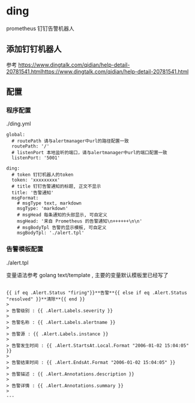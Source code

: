 # ding

prometheus 钉钉告警机器人

## 添加钉钉机器人

参考 https://www.dingtalk.com/qidian/help-detail-20781541.htmlhttps://www.dingtalk.com/qidian/help-detail-20781541.html

## 配置

### 程序配置

./ding.yml

``` yam
global:
  # routePath 请与alertmanager中url的路径配置一致
  routePath: '/'
  # listenPort 本地监听的端口，请与alertmanager中url的端口配置一致
  listenPort: '5001'

ding:
  # token 钉钉机器人的token
  token: 'xxxxxxxxx'
  # title 钉钉告警通知的标题, 正文不显示
  title: '告警通知'
  msgFormat: 
    # msgType text, markdown
    msgType: 'markdown'
    # msgHead 每条通知的头部显示, 可自定义 
    msgHead: '来自 Prometheus 的告警通知\n++++++\n\n'
    # msgBodyTpl 告警的显示模板, 可自定义
    msgBodyTpl: './alert.tpl'
```

### 告警模板配置

./alert.tpl

变量语法参考 golang text/template , 主要的变量默认模板里已经写了

``` tpl

{{ if eq .Alert.Status "firing"}}**告警**{{ else if eq .Alert.Status "resolved" }}**清除**{{ end }}
> 
> 告警级别 : {{ .Alert.Labels.severity }}
> 
> 告警名称 : {{ .Alert.Labels.alertname }}
>
> 告警源 : {{ .Alert.Labels.instance }}
> 
> 告警发生时间 : {{ .Alert.StartsAt.Local.Format "2006-01-02 15:04:05" }}
> 
> 告警结束时间 : {{ .Alert.EndsAt.Format "2006-01-02 15:04:05" }}
> 
> 告警描述 : {{ .Alert.Annotations.description }}
>
> 告警详情 : {{ .Alert.Annotations.summary }}
>
---
```
